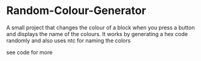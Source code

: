 # Random-Colour-Generator
A small project that changes the colour of a block when you press a button and displays the name of the colours.
It works by generating a hex code randomly and also uses ntc for naming the colors

see code for more
